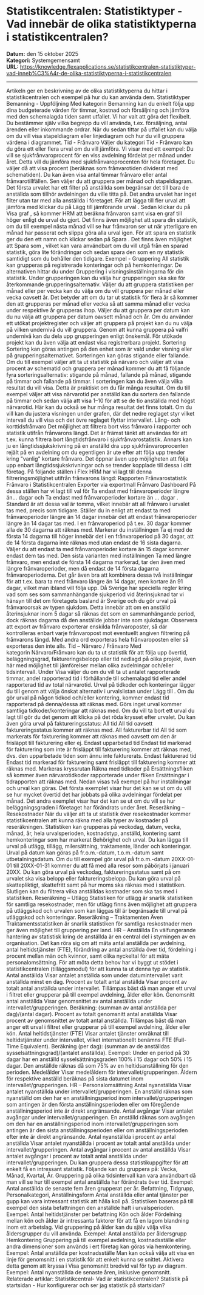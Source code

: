 # Statistikcentralen: Statistiktyper - Vad innebär de olika statistiktyperna i statistikcentralen?

**Datum:** den 15 oktober 2025  
**Kategori:** Systemgemensamt  
**URL:** https://knowledge.flexapplications.se/statistikcentralen-statistiktyper-vad-inneb%C3%A4r-de-olika-statistiktyperna-i-statistikcentralen

---

Artikeln ger en beskrivning av de olika statistiktyperna du hittar i statistikcentralen och exempel på hur du kan använda dem.
Statistiktyper
Bemanning - Uppföljning
Med kategorin Bemanning kan du enkelt följa upp dina budgeterade värden för timmar, kostnad och försäljning och jämföra med den schemalagda tiden samt utfallet. Vi har valt att göra det flexibelt. Du bestämmer själv vilka begrepp du vill använda, t.ex. försäljning, antal ärenden eller inkommande ordrar. När du sedan tittar på utfallet kan du välja om du vill visa stapeldiagram eller linjediagram och hur du vill gruppera värdena i diagrammet.
Tid - Frånvaro
Väljer du kategori Tid - Frånvaro kan du göra ett eller flera urval om du vill jämföra. Vi visar med ett exempel:
Du vill se sjukfrånvaroprocent för en viss avdelning fördelat per månad under året. Detta vill du jämföra med sjukfrånvaroprocenten för hela företaget.
Du väljer då att visa
procent
(beräknas som frånvarotiden dividerat med schematiden). Du kan även visa antal timmar frånvaro eller antal frånvarotillfällen. Sen väljer du att gruppera per månad och stapeldiagram.
Det första urvalet har ett
filter
på anställda som begränsar det till bara de anställda som tillhör avdelningen du ville titta på. Det andra urvalet har inget filter utan tar med alla anställda i företaget. För att lägga till fler urval att jämföra med klickar du på
Lägg till jämförande urval
.
Sedan klickar du på
Visa graf
, så kommer HRM att beräkna frånvaron samt visa en graf till höger enligt de urval du gjort.
Det finns även möjlighet att spara din statistik, om du till exempel nästa månad vill se hur frånvaron ser ut när ytterligare en månad har passerat och slippa göra alla urval igen. För att spara en statistik ger du den ett namn och klickar sedan på
Spara
. Det finns även möjlighet att
Spara som
, vilket kan vara användbart om du vill utgå från en sparad statistik, göra lite förändringar och sedan spara den som en ny statistik samtidigt som du behåller den tidigare.
Exempel - Gruppering
All statistik kan grupperas på registrerade konteringar och på hemkonteringar. De alternativen hittar du under Gruppering i visningsinställningarna för din statistik.
Under grupperingen kan du välja hur grupperingen ska ske för återkommande grupperingsalternativ.
Väljer du att gruppera statistiken per månad eller per vecka kan du välja om du vill gruppera per månad eller vecka oavsett år. Det betyder att om du tar ut statistik för flera år så kommer den att grupperas per månad eller vecka så att samma månad eller vecka under respektive år grupperas ihop.
Väljer du att gruppera per datum kan du nu välja att gruppera per datum oavsett månad och år.
Om du använder ett utökat projektregister och väljer att gruppera på projekt kan du nu välja på vilken undernivå du vill gruppera. Genom att kunna gruppera på valfri undernivå kan du dela upp grupperingen enligt önskemål.
För utökade projekt kan du även välja att endast visa registrerbara projekt.
Sortering
Sortering kan göras antingen på den enhet som är vald under visning eller på grupperingsalternativet. Sorteringen kan göras stigande eller fallande. Om du till exempel väljer att ta ut statistik på närvaro och väljer att visa procent av schematid och gruppera per månad kommer du att få följande fyra sorteringsalternativ: stigande på månad, fallande på månad, stigande på timmar och fallande på timmar.
I sorteringen kan du även välja vilka resultat du vill visa. Detta är praktiskt om du får många resultat. Om du till exempel väljer att visa närvarotid per anställd kan du sortera den fallande på timmar och sedan välja att visa 1–10 för att se de tio anställda med högst närvarotid. Här kan du också se hur många resultat det finns totalt.
Om du vill kan du justera visningen under grafen, där det nedre reglaget styr vilket intervall du vill visa och det övre reglaget flyttar intervallet.
Lång- och korttidsfrånvaro
Det möjlighet att filtrera bort viss frånvaro i rapporter och statistik utifrån frånvarons längd. Det är främst tänkt att användas för att t.ex. kunna filtrera bort långtidsfrånvaro i sjukfrånvarostatistik. Annars kan ju en långtidssjukskrivning på en anställd dra upp sjukfrånvaroprocenten rejält på en avdelning om du egentligen är ute efter att följa upp trender kring "vanlig" kortare frånvaro. Det öppnar även upp möjligheten att följa upp enbart långtidssjukskrivningar och se trender kopplade till dessa i ditt företag.
På följande ställen i Flex HRM har vi lagt till denna filtreringsmöjlighet utifrån frånvarons längd:
Rapporten Frånvarostatistik
Frånvaro i Statistikcentralen
Exporter via exportmall Frånvaro
Dashboard
På dessa ställen har vi lagt till val för
Ta endast med frånvaroperioder längre än... dagar
och
Ta endast med frånvaroperioder kortare än ... dagar
.
Standard är att dessa val är tomma, vilket innebär att all frånvaro i urvalet tas med, precis som tidigare.
Ställer du in enligt att endast ta med frånvaroperioder längre än
14
dagar innebär det att endast frånvaroperioder längre än 14 dagar tas med. I en frånvaroperiod på t.ex. 30 dagar kommer alla de 30 dagarna att räknas med.
Markerar du inställningen
Ta ej med de första 14 dagarna
till höger innebär det i en frånvaroperiod på 30 dagar, att de 14 första dagarna inte räknas med utan endast de 16 sista dagarna.
Väljer du att endast ta med frånvaroperioder
kortare än 15 dagar
kommer endast dem tas med.
Den sista varianten med inställningen
Ta med längre frånvaro, men endast de första 14 dagarna
markerad, tar den även med längre frånvaroperioder, men då endast de 14 första dagarna  frånvaroperioderna.
Det går även bra att kombinera dessa två inställningar för att t.ex. bara ta med frånvaro längre än 14 dagar, men kortare än 91 dagar, vilket man ibland vill följa upp.
Då Sverige har speciella regler kring vad som ses som sammanhängande sjukperiod vid återinsjuknad tar vi hänsyn till det om företagets basland är Sverige och du gör urval på frånvaroorsak av typen sjukdom. Detta innebär att om en anställd återinsjuknar inom 5 dagar så räknas det som en sammanhängande period, dock räknas dagarna då den anställde jobbar inte som sjukdagar.
Observera att export av frånvaro exporterar enskilda frånvaroposter, så där kontrolleras enbart varje frånvaropost mot eventuellt angiven filtrering på frånvarons längd. Med andra ord exporteras hela frånvaroposten eller så exporteras den inte alls.
Tid – Närvaro / Frånvaro
Med kategorin Närvaro/Frånvaro kan du ta ut statistik för att följa upp övertid, beläggningsgrad, faktureringsbelopp eller tid nedlagd på olika projekt, även här med möjlighet till jämförelser mellan olika avdelningar och/eller tidsintervall.
Under
Visa
väljer du om du vill ta ut antalet rapporterade timmar, andel rapporterad tid i förhållande till schemalagd tid eller andel rapporterad tid av total närvarotid.
Urval på tidkoder och konteringar lägger du till genom att välja önskat alternativ i urvalslistan under
Lägg till
. Om du gör urval på någon tidkod och/eller kontering, kommer endast tid rapporterad på denna/dessa att räknas med. Görs inget urval kommer samtliga tidkoder/konteringar att räknas med. Om du vill ta bort ett urval du lagt till gör du det genom att klicka på det röda krysset efter urvalet.
Du kan även göra urval på faktureringsstatus:
All tid
All tid oavsett faktureringsstatus kommer att räknas med.
All fakturerbar tid
All tid som markerats för fakturering kommer att räknas med oavsett om den är frisläppt till fakturering eller ej.
Endast upparbetad tid
Endast tid markerad för fakturering som inte är frisläppt till fakturering kommer att räknas med, dvs. den upparbetade tiden som ännu inte fakturerats.
Endast fakturerad tid
Endast tid markerad för fakturering samt frisläppt till fakturering kommer att räknas med.
Markeras kryssrutan
Räkna med tidkoder på Ersättningsfliken
så kommer även närvarotidkoder rapporterade under fliken
Ersättningar
i tidrapporten att räknas med.
Nedan visas två exempel på hur inställningar och urval kan göras.
Det första exemplet visar hur det kan se ut om du vill se hur mycket övertid det har jobbats på olika avdelningar fördelat per månad.
Det andra exemplet visar hur det kan se ut om du vill se hur beläggningsgraden i företaget har förändrats under året.
Reseräkning – Resekostnader
När du väljer att ta ut statistik över resekostnader kommer statistikcentralen att kunna räkna med alla typer av kostnader på reseräkningen. Statistiken kan grupperas på veckodag, datum, vecka, månad, år, hela urvalsperioden, kostnadstyp, anställd, kontering samt hemkonteringar som har markerat Behörighet och urval.
Du kan lägga till urval på utlägg, tillägg, milersättning, traktamente, länder och konteringar.
Urval på datum kan göras på fr.o.m.-datum, t.o.m.-datum samt utbetalningsdatum. Om du till exempel gör urval på fr.o.m.-datum 20XX-01-01 till 20XX-01-31 kommer du att få med alla resor som påbörjats i januari 20XX.
Du kan göra urval på veckodag, faktureringsstatus samt på om urvalet ska visa belopp eller faktureringsbelopp. Du kan göra urval på skattepliktigt, skattefritt samt på hur moms ska räknas med i statistiken.
Slutligen kan du filtrera vilka anställdas kostnader som ska tas med i statistiken.
Reseräkning – Utlägg
Statistiken för utlägg är snarlik statistiken för samtliga resekostnader, men för utlägg finns även möjlighet att gruppera på utläggskod och urvalen som kan läggas till är begränsade till urval på utläggskod och konteringar.
Reseräkning – Traktamenten
Även Traktamentsstatistiken är snarlik statistiken för samtliga reskostnader men ger även möjlighet till gruppering per land.
HR – Anställda
En välfungerande hantering av statistisk kring de anställda är en central del i styrningen av en organisation. Det kan röra sig om att mäta antal anställda per avdelning, antal heltidstjänster (FTE), förändring av antal anställda över tid, fördelning i procent mellan män och kvinnor, samt olika nyckeltal för att mäta personalomsättning. För att möta detta behov har vi byggt ut stödet i statistikcentralen (tilläggsmodul) för att kunna ta ut denna typ av statistik.
Antal anställda
Visar antalet anställda som under datumintervallet varit anställda minst en dag.
Procent av totalt antal anställda
Visar procent av totalt antal anställda under intervallet. Tillämpas bäst då man anger ett urval i filtret eller grupperar på till exempel avdelning, ålder eller kön.
Genomsnitt antal anställda
Visar genomsnittet av antal anställda under intervallet/grupperingen.
Beräkning: (summan av antal anställda per dag)/(antal dagar).
Procent av totalt genomsnitt antal anställda
Visar procent av genomsnittet av totalt antal anställda. Tillämpas bäst då man anger ett urval i filtret eller grupperar på till exempel avdelning, ålder eller kön.
Antal heltidstjänster (FTE)
Visar antalet tjänster omräknat till heltidstjänster under intervallet, vilket internationellt benämns FTE (Full-Time Equivalent).
Beräkning (per dag): (summan av de anställdas sysselsättningsgrad)/(antalet anställda).
Exempel: Under en period på 30 dagar har en anställd sysselsättningsgraden 100% i 15 dagar och 50% i 15 dagar. Den anställde räknas då som 75% av en heltidsanställning för den perioden.
Medelålder
Visar medelåldern för intervallet/grupperingen. Åldern för respektive anställd beräknas på sista datumet inom intervallet/grupperingen.
HR – Personalomsättning
Antal nyanställda
Visar antalet nyanställda under intervallet/grupperingen. En anställd räknas som nyanställd om den har en anställningsperiod inom intervallet/grupperingen som antingen är den första anställningsperioden eller om föregående anställningsperiod inte är direkt angränsande.
Antal avgångar
Visar antalet avgångar under intervallet/grupperingen. En anställd räknas som avgången om den har en anställningsperiod inom intervallet/grupperingen som antingen är den sista anställningsperioden eller om anställningsperioden efter inte är direkt angränsande.
Antal nyanställda i procent av antal anställda
Visar antalet nyanställda i procent av totalt antal anställda under intervallet/grupperingen.
Antal avgångar i procent av antal anställda
Visar antalet avgångar i procent av totalt antal anställda under intervallet/grupperingen.
Du kan gruppera dessa statistikuppgifter för att enkelt få en intressant statistik. Följande kan du gruppera på:
Vecka, Månad, Kvartal, År.
Gruppering på olika tidsintervall kan vara användbart då man vill se hur till exempel antal anställda har förändrats över tid.
Exempel: Antal anställda de senaste fem åren grupperat per år.
Befattning, Tidgrupp, Personalkategori, Anställningsform
Antal anställda eller antal tjänster per gupp kan vara intressant statistik att hålla koll på. Statistiken baseras på till exempel den sista befattningen den anställde haft i urvalsperioden.
Exempel: Antal heltidstjänster per befattning
Kön och ålder
Fördelning mellan kön och ålder är intressanta faktorer för att få en lagom blandning inom ett arbetslag. Vid gruppering på ålder kan du själv välja vilka åldersgrupper du vill använda.
Exempel: Antal anställda per åldersgrupp
Hemkontering
Gruppering på till exempel avdelning, kostnadsställe eller andra dimensioner som används i ert företag kan göras via hemkontering.
Exempel: Antal anställda per kostnadsställe
Man kan också välja att visa en linje för genomsnitt i en statistik för att enkelt kunna se snittet. Aktivera detta genom att kryssa i Visa genomsnitt bredvid val för typ av diagram.
Exempel: Antal nyanställda de senaste åren, inklusive genomsnitt.
Relaterade artiklar:
Statistikcentral- Vad är statistikcentralen?
Statistik på startsidan - Hur konfigurerar och ser jag statistik på startsidan?
